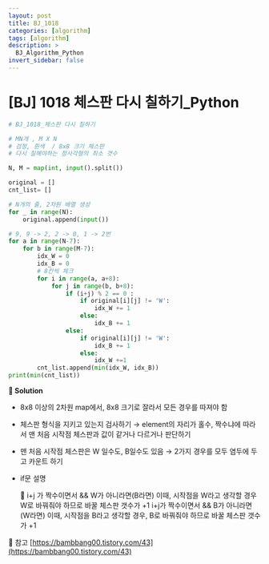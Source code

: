 ```yaml
---
layout: post
title: BJ_1018
categories: [algorithm]
tags: [algorithm]
description: >
  BJ_Algorithm_Python 
invert_sidebar: false 
---
```

# [BJ] 1018 체스판 다시 칠하기_Python 

```python
# BJ_1018_체스판 다시 칠하기

# MN개 , M X N    
# 검정, 흰색  / 8x8 크기 체스판
# 다시 칠해야하는 정사각형의 최소 갯수 

N, M = map(int, input().split())

original = []
cnt_list= []

# N개의 줄, 2차원 배열 생성 
for _ in range(N):
    original.append(input())

# 9, 9 -> 2, 2 -> 0, 1 -> 2번 
for a in range(N-7):
    for b in range(M-7):
        idx_W = 0
        idx_B = 0 
        # 8칸씩 체크
        for i in range(a, a+8):
            for j in range(b, b+8):
                if (i+j) % 2 == 0 :
                    if original[i][j] != 'W':
                        idx_W += 1
                    else:
                        idx_B += 1
                else:
                    if original[i][j] != 'W':
                        idx_B += 1
                    else:
                        idx_W +=1 
        cnt_list.append(min(idx_W, idx_B))
print(min(cnt_list))
```

**📜 Solution**

- 8x8 이상의 2차원 map에서, 8x8 크기로 잘라서 모든 경우를 따져야 함
- 체스판 형식을 지키고 있는지 검사하기 → element의 자리가 홀수, 짝수냐에 따라서 맨 처음 시작점 체스판과 값이 같거나 다르거나 판단하기
- 맨 처음 시작점 체스판은 W 일수도, B일수도 있음 → 2가지 경우를 모두 염두에 두고 카운트 하기
- if문 설명
    
    <aside>
    📌 i+j 가 짝수이면서 && W가 아니라면(B라면)
    이때, 시작점을 W라고 생각할 경우 W로 바꿔줘야 하므로 바꿀 체스판 갯수가 +1
    i+j가 짝수이면서 && B가 아니라면(W라면)
    이때, 시작점을 B라고 생각할 경우, B로 바꿔줘야 하므로 바꿀 체스판 갯수가 +1
    
    </aside>
    

🍯 참고
[https://bambbang00.tistory.com/43](https://bambbang00.tistory.com/43)
